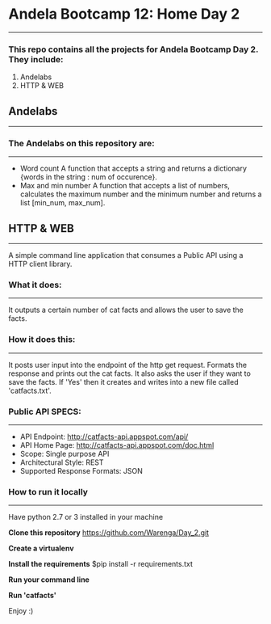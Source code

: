 # Andela Bootcamp 12: Home Day 2
--------------------------------------------

### This repo contains all the projects for Andela Bootcamp Day 2. They include:

1. Andelabs
2. HTTP & WEB

## Andelabs
--------------------------------------------
### The Andelabs on this repository are:
--------------------------------------------
- Word count
	A function that accepts a string and returns a dictionary {words in the string : num of occurence}.  
- Max and min number
	A function that accepts a list of numbers, calculates the maximum number and the minimum number and returns a list [min_num, max_num].

## HTTP & WEB
--------------------------------------------
A simple command line application that consumes a Public API using a HTTP client library.

### What it does:
--------------------------------------------
It outputs a certain number of cat facts and allows the user to save the facts.

### How it does this:
--------------------------------------------
It posts user input into the endpoint of the http get request. Formats the response and prints out the cat facts. 
It also asks the user if they want to save the facts. If 'Yes' then it creates and writes into a new file called 'catfacts.txt'.

### Public API SPECS:
--------------------------------------------
- API Endpoint: http://catfacts-api.appspot.com/api/
- API Home Page: http://catfacts-api.appspot.com/doc.html
- Scope: Single purpose API
- Architectural Style: REST
- Supported Response Formats: JSON

### How to run it locally
--------------------------------------------
Have python 2.7 or 3 installed in your machine

<strong>Clone this repository</strong> https://github.com/Warenga/Day_2.git

<strong>Create a virtualenv</strong>

<strong>Install the requirements</strong>
		$pip install -r requirements.txt

<strong>Run your command line</strong>

<strong>Run 'catfacts'</strong>

Enjoy :)


